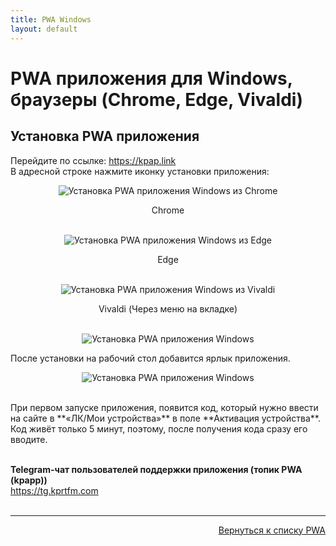 ```yaml
---
title: PWA Windows
layout: default
---
```


# PWA приложения для Windows, браузеры (Chrome, Edge, Vivaldi)

## Установка PWA приложения

Перейдите по ссылке: 
<a href="https://kpap.link" target="_blank">https://kpap.link</a>  
В адресной строке нажмите иконку установки приложения:
<p style="text-align: center;">
  <img src="https://lazykpub.github.io/Lazykpub/assets/images/pwa_win_chrome_1.jpeg" alt="Установка PWA приложения Windows из Chrome" style="max-width: 100%; height: auto; cursor: pointer;" onclick="this.style.maxWidth = this.style.maxWidth === '100%' ? '100vw' : '100%';">
</p>
<div style="text-align: center;">Chrome</div><br>
<p style="text-align: center;">
  <img src="https://lazykpub.github.io/Lazykpub/assets/images/pwa_win_edge_2.jpeg" alt="Установка PWA приложения Windows из Edge" style="max-width: 100%; height: auto; cursor: pointer;" onclick="this.style.maxWidth = this.style.maxWidth === '100%' ? '100vw' : '100%';">
</p>
<div style="text-align: center;">Edge</div> <br>
<p style="text-align: center;">
  <img src="https://lazykpub.github.io/Lazykpub/assets/images/pwa_win_vivaldi_3.jpeg" alt="Установка PWA приложения Windows из Vivaldi" style="max-width: 100%; height: auto; cursor: pointer;" onclick="this.style.maxWidth = this.style.maxWidth === '100%' ? '100vw' : '100%';">
</p>
<div style="text-align: center;">Vivaldi (Через меню на вкладке)</div><br>
<p style="text-align: center;">
  <img src="https://lazykpub.github.io/Lazykpub/assets/images/pwa_win_4.jpeg" alt="Установка PWA приложения Windows" style="max-width: 100%; height: auto; cursor: pointer;" onclick="this.style.maxWidth = this.style.maxWidth === '100%' ? '100vw' : '100%';">
</p>
После установки на рабочий стол добавится ярлык приложения.
<p style="text-align: center;">
  <img src="https://lazykpub.github.io/Lazykpub/assets/images/pwa_win_5.jpeg" alt="Установка PWA приложения Windows" style="max-width: 100%; height: auto; cursor: pointer;" onclick="this.style.maxWidth = this.style.maxWidth === '100%' ? '100vw' : '100%';">
</p><br>
При первом запуске приложения, появится код, который нужно ввести на сайте в **«ЛК/Мои устройства»** в поле **Активация устройства**. Код живёт только 5 минут, поэтому, после получения кода сразу его вводите.<br><br>

**Telegram-чат пользователей поддержки приложения (топик PWA (kpapp))**  
<a href="https://tg.kprtfm.com" target="_blank">https://tg.kprtfm.com</a> <br><br>

---
<p  align="right"><a href="https://lazykpub.github.io/Lazykpub/pages/pwa" target="_blank">Вернуться к списку PWA</a></p>
